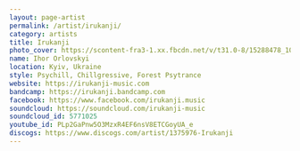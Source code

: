 ```yaml
---
layout: page-artist
permalink: /artist/irukanji/
category: artists
title: Irukanji
photo_cover: https://scontent-fra3-1.xx.fbcdn.net/v/t31.0-8/15288478_10154758447464450_1024029027675474473_o.jpg?oh=2bb5318b4fd9f9d88f0a062b27c272e6&oe=598722BB
name: Ihor Orlovskyi
location: Kyiv, Ukraine
style: Psychill, Chillgressive, Forest Psytrance
website: https://irukanji-music.com
bandcamp: https://irukanji.bandcamp.com
facebook: https://www.facebook.com/irukanji.music
soundcloud: https://soundcloud.com/irukanji-music
soundcloud_id: 5771025
youtube_id: PLp2GaPnw5O3MzxR4EF6nsV8ETCGoyUA_e
discogs: https://www.discogs.com/artist/1375976-Irukanji
---
```

